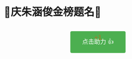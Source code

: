 # 🎉庆朱涵俊金榜题名🎉

<script setup>
import { ref, onMounted } from 'vue'

const supportCount = ref(0)
const showEffect = ref(false)
const plusOne = ref(false)

onMounted(() => {
  // 从localStorage获取已存储的助力数
  const count = localStorage.getItem('zhj-support-count')
  supportCount.value = count ? parseInt(count) : 0
})

const addSupport = () => {
  // 显示点击特效
  showEffect.value = true
  
  // 显示+1特效
  plusOne.value = true
  
  // 增加计数并保存
  supportCount.value++
  localStorage.setItem('zhj-support-count', supportCount.value.toString())
  
  // 重置特效状态
  setTimeout(() => {
    showEffect.value = false
    plusOne.value = false
  }, 1000)
}
</script>

<div class="support-container">
  <button class="support-button" @click="addSupport" :class="{ 'effect': showEffect }">
    点击助力 👍
    <span v-if="plusOne" class="plus-one">+1</span>
  </button>
</div>

<style>
.support-container {
  text-align: center;
  margin: 30px 0;
  position: relative;
}

.support-button {
  background-color: #4CAF50;
  border: none;
  color: white;
  padding: 15px 32px;
  text-align: center;
  text-decoration: none;
  display: inline-block;
  font-size: 16px;
  margin: 4px 2px;
  cursor: pointer;
  border-radius: 4px;
  transition: all 0.3s;
  position: relative;
  overflow: hidden;
}

.support-button:hover {
  background-color: #45a049;
  transform: scale(1.05);
}

/* 点击特效 */
.support-button.effect {
  animation: pulse 0.5s;
}

@keyframes pulse {
  0% {
    transform: scale(1);
    box-shadow: 0 0 0 0 rgba(76, 175, 80, 0.7);
  }
  
  50% {
    transform: scale(1.1);
    box-shadow: 0 0 0 10px rgba(76, 175, 80, 0);
  }
  
  100% {
    transform: scale(1);
    box-shadow: 0 0 0 0 rgba(76, 175, 80, 0);
  }
}

/* +1渐变效果 */
.plus-one {
  position: absolute;
  top: -20px;
  left: 50%;
  transform: translateX(-50%);
  color: #ff4500;
  font-weight: bold;
  font-size: 18px;
  animation: float-up 1s ease-out;
  opacity: 0;
}

@keyframes float-up {
  0% {
    top: 10px;
    opacity: 0;
  }
  
  20% {
    opacity: 1;
  }
  
  80% {
    opacity: 1;
  }
  
  100% {
    top: -30px;
    opacity: 0;
  }
}
</style>